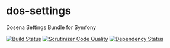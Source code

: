 # dos-settings
Dosena Settings Bundle for Symfony

[![Build Status](https://travis-ci.org/liverbool/dos-settings-bundle.svg?branch=2.0)](https://travis-ci.org/liverbool/dos-settings-bundle)
[![Scrutinizer Code Quality](https://scrutinizer-ci.com/g/liverbool/dos-settings-bundle/badges/quality-score.png?b=master)](https://scrutinizer-ci.com/g/liverbool/dos-settings-bundle/?branch=master)
[![Dependency Status](https://www.versioneye.com/user/projects/558a8fa23964640013000048/badge.svg?style=flat)](https://www.versioneye.com/user/projects/558a8fa23964640013000048)
